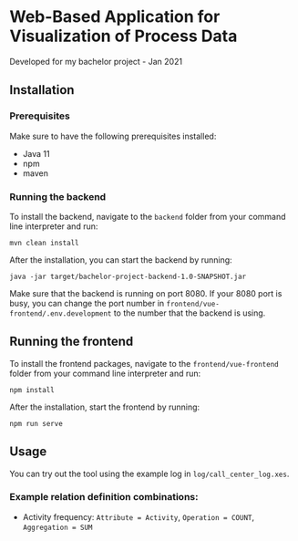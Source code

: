 # Web-Based Application for Visualization of Process Data
Developed for my bachelor project - Jan 2021

## Installation
### Prerequisites
Make sure to have the following prerequisites installed:
- Java 11
- npm
- maven

### Running the backend
To install the backend, navigate to the `backend` folder from your command line interpreter and  run:
```
mvn clean install
```
After the installation, you can start the backend by running:
```
java -jar target/bachelor-project-backend-1.0-SNAPSHOT.jar
```

Make sure that the backend is running on port 8080. If your 8080 port is busy, you can change the port number in `frontend/vue-frontend/.env.development` to the number that the backend is using.

## Running the frontend
To install the frontend packages, navigate to the `frontend/vue-frontend` folder from your command line interpreter and  run:
```
npm install
```
After the installation, start the frontend by running:
```
npm run serve
```

## Usage
You can try out the tool using the example log in `log/call_center_log.xes`.
### Example relation definition combinations:
- Activity frequency: `Attribute = Activity`, `Operation = COUNT`, `Aggregation = SUM`
